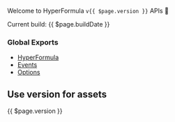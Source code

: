
Welcome to HyperFormula `v{{ $page.version }}` APIs :tada:

Current build: {{ $page.buildDate }}

### Global Exports

- [HyperFormula](/api/classes/_hyperformula_.hyperformula)
- [Events](/api/interfaces/_emitter_.listeners)
- [Options](/api/interfaces/_config_.configparams)


## Use version for assets

{{ $page.version }}
